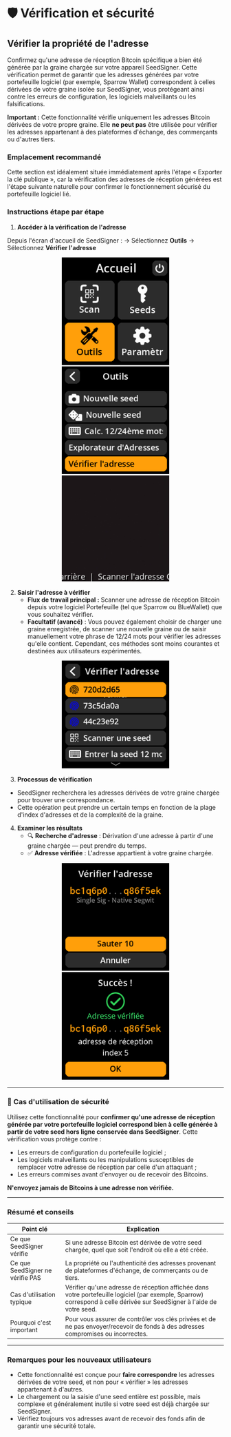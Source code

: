 # 🛡️ Vérification et sécurité

## Vérifier la propriété de l'adresse

Confirmez qu'une adresse de réception Bitcoin spécifique a bien été générée par la graine chargée sur votre appareil SeedSigner. Cette vérification permet de garantir que les adresses générées par votre portefeuille logiciel (par exemple, Sparrow Wallet) correspondent à celles dérivées de votre graine isolée sur SeedSigner, vous protégeant ainsi contre les erreurs de configuration, les logiciels malveillants ou les falsifications.

**Important :** Cette fonctionnalité vérifie uniquement les adresses Bitcoin dérivées de votre propre graine. Elle **ne peut pas** être utilisée pour vérifier les adresses appartenant à des plateformes d'échange, des commerçants ou d'autres tiers.

### Emplacement recommandé

Cette section est idéalement située immédiatement après l'étape « Exporter la clé publique », car la vérification des adresses de réception générées est l'étape suivante naturelle pour confirmer le fonctionnement sécurisé du portefeuille logiciel lié.

### Instructions étape par étape

1. **Accéder à la vérification de l'adresse**

Depuis l'écran d'accueil de SeedSigner :
→ Sélectionnez **Outils**
→ Sélectionnez **Vérifier l'adresse**

<div align="center">
     <img src="images/HomeScreenToolsSelectView_tv_fr.png" alt="Sélection des outils depuis l'accueil" width="250"/>
</div>

<div align="center">
     <img src="images/VerifyAddressSelectView_tv_fr.png" alt="Sélection de l'option Vérifier l'adresse" width="250"/>
</div>

<div align="center">
     <img src="images/AddressVerificationsCameraView_tv_fr.png" alt="Prêt à scanner l'adresse" width="250"/>
</div>

2. **Saisir l'adresse à vérifier**
     - **Flux de travail principal :** Scanner une adresse de réception Bitcoin depuis votre logiciel Portefeuille (tel que Sparrow ou BlueWallet) que vous souhaitez vérifier.
     - **Facultatif (avancé)** : Vous pouvez également choisir de charger une graine enregistrée, de scanner une nouvelle graine ou de saisir manuellement votre phrase de 12/24 mots pour vérifier les adresses qu'elle contient. Cependant, ces méthodes sont moins courantes et destinées aux utilisateurs expérimentés.

<div align="center">
     <img src="images/AddressVerificationsMainMenuScreen_tv_fr.png" alt="Écran de saisie de vérification d'adresse" width="250"/>
</div>

3. **Processus de vérification**

- SeedSigner recherchera les adresses dérivées de votre graine chargée pour trouver une correspondance.
- Cette opération peut prendre un certain temps en fonction de la plage d'index d'adresses et de la complexité de la graine.

4. **Examiner les résultats**
     - 🔍 **Recherche d'adresse** : Dérivation d'une adresse à partir d'une graine chargée — peut prendre du temps.
     - ✅ **Adresse vérifiée** : L'adresse appartient à votre graine chargée.

<div align="center">
     <img src="images/SeedAddressVerificationView_tv_fr.png" alt="Écran des résultats de la vérification d'adresse" width="250"/>
</div>

<div align="center">
     <img src="images/SeedAddressVerificationSuccessView_tv_fr.png" alt="Écran des résultats de la vérification d'adresse" width="250"/>
</div>

---

### 🚨 Cas d'utilisation de sécurité

Utilisez cette fonctionnalité pour **confirmer qu'une adresse de réception générée par votre portefeuille logiciel correspond bien à celle générée à partir de votre seed hors ligne conservée dans SeedSigner**. Cette vérification vous protège contre :

- Les erreurs de configuration du portefeuille logiciel ;
- Les logiciels malveillants ou les manipulations susceptibles de remplacer votre adresse de réception par celle d'un attaquant ;
- Les erreurs commises avant d'envoyer ou de recevoir des Bitcoins.

**N'envoyez jamais de Bitcoins à une adresse non vérifiée.**

---

### Résumé et conseils

| Point clé | Explication |
| ------------------------------- | ---------------------------------------------------------------------------------------------------------------------------------- |
| Ce que SeedSigner vérifie | Si une adresse Bitcoin est dérivée de votre seed chargée, quel que soit l'endroit où elle a été créée. |
| Ce que SeedSigner ne vérifie PAS | La propriété ou l'authenticité des adresses provenant de plateformes d'échange, de commerçants ou de tiers. |
| Cas d'utilisation typique | Vérifier qu'une adresse de réception affichée dans votre portefeuille logiciel (par exemple, Sparrow) correspond à celle dérivée sur SeedSigner à l'aide de votre seed. |
| Pourquoi c'est important | Pour vous assurer de contrôler vos clés privées et de ne pas envoyer/recevoir de fonds à des adresses compromises ou incorrectes. |

---

### Remarques pour les nouveaux utilisateurs

- Cette fonctionnalité est conçue pour **faire correspondre** les adresses dérivées de votre seed, et non pour « vérifier » les adresses appartenant à d'autres.
- Le chargement ou la saisie d'une seed entière est possible, mais complexe et généralement inutile si votre seed est déjà chargée sur SeedSigner.
- Vérifiez toujours vos adresses avant de recevoir des fonds afin de garantir une sécurité totale.
